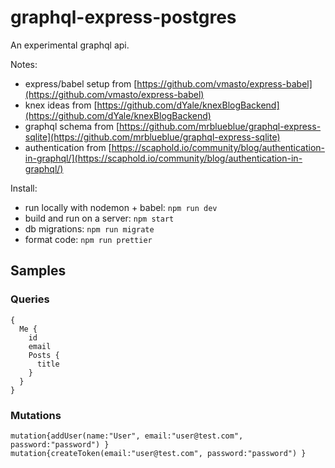 # graphql-express-postgres
An experimental graphql api.

Notes:
- express/babel setup from [https://github.com/vmasto/express-babel](https://github.com/vmasto/express-babel)
- knex ideas from [https://github.com/dYale/knexBlogBackend](https://github.com/dYale/knexBlogBackend)
- graphql schema from [https://github.com/mrblueblue/graphql-express-sqlite](https://github.com/mrblueblue/graphql-express-sqlite)
- authentication from [https://scaphold.io/community/blog/authentication-in-graphql/](https://scaphold.io/community/blog/authentication-in-graphql/)

Install:
- run locally with nodemon + babel: `npm run dev`
- build and run on a server: `npm start`
- db migrations: `npm run migrate`
- format code: `npm run prettier`

## Samples
### Queries
```
{
  Me {
    id
    email
    Posts {
      title
    }   
  }
}
```
### Mutations
```
mutation{addUser(name:"User", email:"user@test.com", password:"password") }
mutation{createToken(email:"user@test.com", password:"password") }
```
